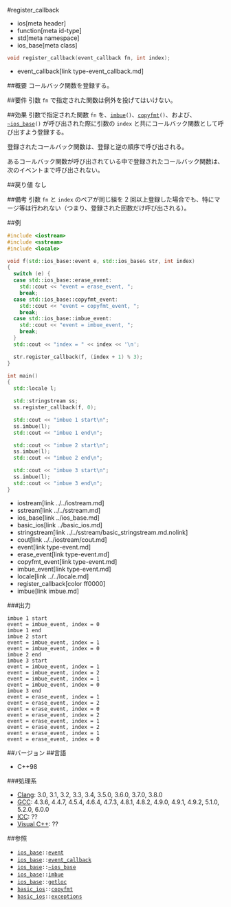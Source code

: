 #register_callback
* ios[meta header]
* function[meta id-type]
* std[meta namespace]
* ios_base[meta class]

```cpp
void register_callback(event_callback fn, int index);
```
* event_callback[link type-event_callback.md]

##概要
コールバック関数を登録する。


##要件
引数 `fn` で指定された関数は例外を投げてはいけない。


##効果
引数で指定された関数 `fn` を、[`imbue`](imbue.md)`()`、[`copyfmt`](../basic_ios/copyfmt.md.nolink)`()`、および、[`~ios_base`](op_destructor.md)`()` が呼び出された際に引数の `index` と共にコールバック関数として呼び出すよう登録する。

登録されたコールバック関数は、登録と逆の順序で呼び出される。

あるコールバック関数が呼び出されている中で登録されたコールバック関数は、次のイベントまで呼び出されない。


##戻り値
なし


##備考
引数 `fn` と `index` のペアが同じ組を 2 回以上登録した場合でも、特にマージ等は行われない（つまり、登録された回数だけ呼び出される）。


##例
```cpp
#include <iostream>
#include <sstream>
#include <locale>

void f(std::ios_base::event e, std::ios_base& str, int index)
{
  switch (e) {
  case std::ios_base::erase_event:
    std::cout << "event = erase_event, ";
    break;
  case std::ios_base::copyfmt_event:
    std::cout << "event = copyfmt_event, ";
    break;
  case std::ios_base::imbue_event:
    std::cout << "event = imbue_event, ";
    break;
  }
  std::cout << "index = " << index << '\n';

  str.register_callback(f, (index + 1) % 3);
}

int main()
{
  std::locale l;

  std::stringstream ss;
  ss.register_callback(f, 0);

  std::cout << "imbue 1 start\n";
  ss.imbue(l);
  std::cout << "imbue 1 end\n";

  std::cout << "imbue 2 start\n";
  ss.imbue(l);
  std::cout << "imbue 2 end\n";

  std::cout << "imbue 3 start\n";
  ss.imbue(l);
  std::cout << "imbue 3 end\n";
}
```
* iostream[link ../../iostream.md]
* sstream[link ../../sstream.md]
* ios_base[link ../ios_base.md]
* basic_ios[link ../basic_ios.md]
* stringstream[link ../../sstream/basic_stringstream.md.nolink]
* cout[link ../../iostream/cout.md]
* event[link type-event.md]
* erase_event[link type-event.md]
* copyfmt_event[link type-event.md]
* imbue_event[link type-event.md]
* locale[link ../../locale.md]
* register_callback[color ff0000]
* imbue[link imbue.md]

###出力
```
imbue 1 start
event = imbue_event, index = 0
imbue 1 end
imbue 2 start
event = imbue_event, index = 1
event = imbue_event, index = 0
imbue 2 end
imbue 3 start
event = imbue_event, index = 1
event = imbue_event, index = 2
event = imbue_event, index = 1
event = imbue_event, index = 0
imbue 3 end
event = erase_event, index = 1
event = erase_event, index = 2
event = erase_event, index = 0
event = erase_event, index = 2
event = erase_event, index = 1
event = erase_event, index = 2
event = erase_event, index = 1
event = erase_event, index = 0
```


##バージョン
##言語
- C++98

###処理系
- [Clang](/implementation.md#clang): 3.0, 3.1, 3.2, 3.3, 3.4, 3.5.0, 3.6.0, 3.7.0, 3.8.0
- [GCC](/implementation.md#gcc): 4.3.6, 4.4.7, 4.5.4, 4.6.4, 4.7.3, 4.8.1, 4.8.2, 4.9.0, 4.9.1, 4.9.2, 5.1.0, 5.2.0, 6.0.0
- [ICC](/implementation.md#icc): ??
- [Visual C++](/implementation.md#visual_cpp): ??


##参照
- [`ios_base`](../ios_base.md)`::`[`event`](type-event.md)
- [`ios_base`](../ios_base.md)`::`[`event_callback`](type-event_callback.md)
- [`ios_base`](../ios_base.md)`::`[`~ios_base`](op_destructor.md)
- [`ios_base`](../ios_base.md)`::`[`imbue`](imbue.md)
- [`ios_base`](../ios_base.md)`::`[`getloc`](getloc.md)
- [`basic_ios`](../basic_ios.md)`::`[`copyfmt`](../basic_ios/copyfmt.md.nolink)
- [`basic_ios`](../basic_ios.md)`::`[`exceptions`](../basic_ios/exceptions.md)
